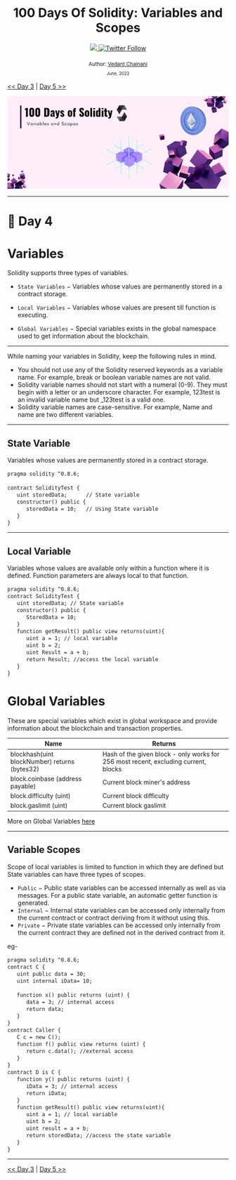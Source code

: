 <div align="center">
  <h1> 100 Days Of Solidity: Variables and Scopes</h1>
  <a class="header-badge" target="_blank" href="https://dev.to/envoy_">
  <img src="https://img.shields.io/badge/dev.to-0A0A0A?style=for-the-badge&logo=devdotto&logoColor=white">
  </a>
  <a class="header-badge" target="_blank" href="https://twitter.com/Envoy_1084">
  <img alt="Twitter Follow" src="https://img.shields.io/twitter/follow/Envoy_1084?style=social">
  </a>

<sub>Author:
<a href="https://dev.to/envoy_" target="_blank">Vedant Chainani</a><br>
<small> June, 2022</small>
</sub>
</div>

[<< Day 3](../Day%20003%20-%20Initializing%20Basic%20Contract/readme.md) | [Day 5 >>](../Day%20005%20-%20Operators/readme.md)

![Day X](./cover.png)

---

# 📔 Day 4


# Variables

Solidity supports three types of variables.

- `State Variables` − Variables whose values are permanently stored in a contract storage.

- `Local Variables` − Variables whose values are present till function is executing.

- `Global Variables` − Special variables exists in the global namespace used to get information about the blockchain.

---

While naming your variables in Solidity, keep the following rules in mind.

- You should not use any of the Solidity reserved keywords as a variable name. For example, break or boolean variable names are not valid.
- Solidity variable names should not start with a numeral (0-9). They must begin with a letter or an underscore character. For example, 123test is an invalid variable name but _123test is a valid one.
- Solidity variable names are case-sensitive. For example, Name and name are two different variables.

---

## State Variable

Variables whose values are permanently stored in a contract storage.

```solidity
pragma solidity ^0.8.6;

contract SolidityTest {
   uint storedData;      // State variable
   constructor() public {
      storedData = 10;   // Using State variable
   }
}
```
---

## Local Variable

Variables whose values are available only within a function where it is defined. Function parameters are always local to that function.

```solidity
pragma solidity ^0.8.6;
contract SolidityTest {
   uint storedData; // State variable
   constructor() public {
      StoredData = 10;
   }
   function getResult() public view returns(uint){
      uint a = 1; // local variable
      uint b = 2;
      uint Result = a + b;
      return Result; //access the local variable
   }
}
```

# Global Variables
These are special variables which exist in global workspace and provide information about the blockchain and transaction properties.

| Name | Returns |
 ---  | --- |
|  blockhash(uint blockNumber) returns (bytes32)  |  Hash of the given block - only works for 256 most recent, excluding current, blocks   |
| block.coinbase (address payable)   |   Current block miner's address  |
| block.difficulty (uint)   |   Current block difficulty  |
|  block.gaslimit (uint)  | Current block gaslimit    |

More on Global Variables [here](https://docs.soliditylang.org/en/v0.8.10/units-and-global-variables.html#block-and-transaction-properties)

---

## Variable Scopes

Scope of local variables is limited to function in which they are defined but State variables can have three types of scopes.

- `Public` − Public state variables can be accessed internally as well as via messages. For a public state variable, an automatic getter function is generated.
- `Internal` − Internal state variables can be accessed only internally from the current contract or contract deriving from it without using this.
- `Private` − Private state variables can be accessed only internally from the current contract they are defined not in the derived contract from it.

eg- 

```solidity
pragma solidity ^0.8.6;
contract C {
   uint public data = 30;
   uint internal iData= 10;
   
   function x() public returns (uint) {
      data = 3; // internal access
      return data;
   }
}
contract Caller {
   C c = new C();
   function f() public view returns (uint) {
      return c.data(); //external access
   }
}
contract D is C {
   function y() public returns (uint) {
      iData = 3; // internal access
      return iData;
   }
   function getResult() public view returns(uint){
      uint a = 1; // local variable
      uint b = 2;
      uint result = a + b;
      return storedData; //access the state variable
   }
}
```

---

[<< Day 3](../Day%20003%20-%20Initializing%20Basic%20Contract/readme.md) | [Day 5 >>](../Day%20005%20-%20Operators/readme.md)
